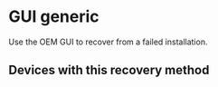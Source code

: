 # GUI generic

Use the OEM GUI to recover from a failed installation.

## Devices with this recovery method
